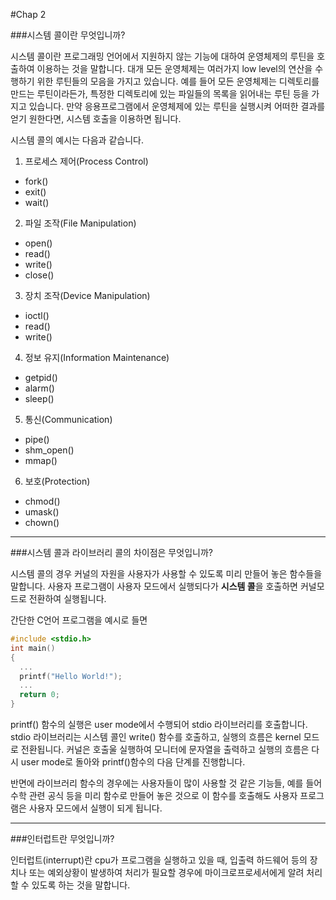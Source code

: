 #Chap 2

###시스템 콜이란 무엇입니까?

시스템 콜이란 프로그래밍 언어에서 지원하지 않는 기능에 대하여 운영체제의 루틴을 호출하여 이용하는 것을 말합니다. 대개 모든 운영체제는 여러가지 low level의 연산을 수행하기 위한 루틴들의 모음을 가지고 있습니다. 예를 들어 모든 운영체제는 디렉토리를 만드는 루틴이라든가, 특정한 디렉토리에 있는 파일들의 목록을 읽어내는 루틴 등을 가지고 있습니다. 만약 응용프로그램에서 운영체제에 있는 루틴을 실행시켜 어떠한 결과를 얻기 원한다면, 시스템 호출을 이용하면 됩니다.

시스템 콜의 예시는 다음과 같습니다.

1. 프로세스 제어(Process Control)

- fork()
- exit()
- wait()

2. 파일 조작(File Manipulation)

- open()
- read()
- write()
- close()

3. 장치 조작(Device Manipulation)

- ioctl()
- read()
- write()

4. 정보 유지(Information Maintenance)

- getpid()
- alarm()
- sleep()

5. 통신(Communication)

- pipe()
- shm_open()
- mmap()

6. 보호(Protection)

- chmod()
- umask()
- chown()



---


###시스템 콜과 라이브러리 콜의 차이점은 무엇입니까?

시스템 콜의 경우 커널의 자원을 사용자가 사용할 수 있도록 미리 만들어 놓은 함수들을 말합니다. 사용자 프로그램이 사용자 모드에서 실행되다가 **시스템 콜**을 호출하면 커널모드로 전환하여 실행됩니다.

간단한 C언어 프로그램을 예시로 들면

```c
#include <stdio.h>
int main()
{
  ...
  printf("Hello World!");
  ...
  return 0;
}

```

printf() 함수의 실행은 user mode에서 수행되어 stdio 라이브러리를 호출합니다. stdio 라이브러리는 시스템 콜인 write() 함수를 호출하고, 실행의 흐름은 kernel 모드로 전환됩니다. 커널은 호출울 실행하여 모니터에 문자열을 출력하고 실행의 흐름은 다시 user mode로 돌아와 printf()함수의 다음 단계를 진행합니다.

반면에 라이브러리 함수의 경우에는 사용자들이 많이 사용할 것 같은 기능들, 예를 들어 수학 관련 공식 등을 미리 함수로 만들어 놓은 것으로 이 함수를 호출해도 사용자 프로그램은 사용자 모드에서 실행이 되게 됩니다.


---

###인터럽트란 무엇입니까?

인터럽트(interrupt)란 cpu가 프로그램을 실행하고 있을 때, 입출력 하드웨어 등의 장치나 또는 예외상황이 발생하여 처리가 필요할 경우에 마이크로프로세서에게 알려 처리할 수 있도록 하는 것을 말합니다.



